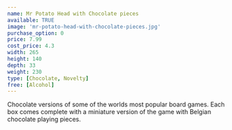 ```yaml
---
name: Mr Potato Head with Chocolate pieces
available: TRUE
image: 'mr-potato-head-with-chocolate-pieces.jpg'
purchase_option: 0
price: 7.99
cost_price: 4.3
width: 265
height: 140
depth: 33
weight: 230
type: [Chocolate, Novelty]
free: [Alcohol]
---
```

Chocolate versions of some of the worlds most popular board games. Each box comes complete with a miniature version of the game with Belgian chocolate playing pieces.